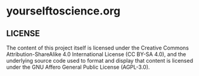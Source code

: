 # yourselftoscience.org
## LICENSE
The content of this project itself is licensed under the Creative Commons Attribution-ShareAlike 4.0 International License (CC BY-SA 4.0), and the underlying source code used to format and display that content is licensed under the GNU Affero General Public License (AGPL-3.0).